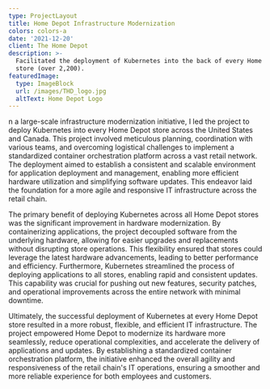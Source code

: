 ```yaml
---
type: ProjectLayout
title: Home Depot Infrastructure Modernization
colors: colors-a
date: '2021-12-20'
client: The Home Depot
description: >-
  Facilitated the deployment of Kubernetes into the back of every Home Depot
  store (over 2,200).  
featuredImage:
  type: ImageBlock
  url: /images/THD_logo.jpg
  altText: Home Depot Logo
---
```

n a large-scale infrastructure modernization initiative, I led the project to deploy Kubernetes into every Home Depot store across the United States and Canada. This project involved meticulous planning, coordination with various teams, and overcoming logistical challenges to implement a standardized container orchestration platform across a vast retail network. The deployment aimed to establish a consistent and scalable environment for application deployment and management, enabling more efficient hardware utilization and simplifying software updates. This endeavor laid the foundation for a more agile and responsive IT infrastructure across the retail chain.


The primary benefit of deploying Kubernetes across all Home Depot stores was the significant improvement in hardware modernization. By containerizing applications, the project decoupled software from the underlying hardware, allowing for easier upgrades and replacements without disrupting store operations. This flexibility ensured that stores could leverage the latest hardware advancements, leading to better performance and efficiency. Furthermore, Kubernetes streamlined the process of deploying applications to all stores, enabling rapid and consistent updates. This capability was crucial for pushing out new features, security patches, and operational improvements across the entire network with minimal downtime.


Ultimately, the successful deployment of Kubernetes at every Home Depot store resulted in a more robust, flexible, and efficient IT infrastructure. The project empowered Home Depot to modernize its hardware more seamlessly, reduce operational complexities, and accelerate the delivery of applications and updates. By establishing a standardized container orchestration platform, the initiative enhanced the overall agility and responsiveness of the retail chain's IT operations, ensuring a smoother and more reliable experience for both employees and customers.
